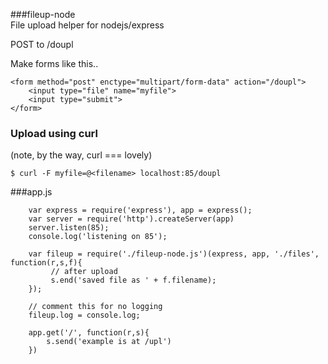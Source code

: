 ###fileup-node    
File upload helper for nodejs/express

POST to /doupl    
    
Make forms like this..
````
<form method="post" enctype="multipart/form-data" action="/doupl">
    <input type="file" name="myfile">
    <input type="submit">
</form>
````

### Upload using curl   
(note, by the way, curl === lovely)

````
$ curl -F myfile=@<filename> localhost:85/doupl
````

###app.js
````
	var express = require('express'), app = express();
	var server = require('http').createServer(app)
 	server.listen(85);
	console.log('listening on 85');

 	var fileup = require('./fileup-node.js')(express, app, './files', function(r,s,f){
		 // after upload
		 s.end('saved file as ' + f.filename);
	});
	
	// comment this for no logging
	fileup.log = console.log;
	
 	app.get('/', function(r,s){
 		s.send('example is at /upl')
 	})
````
